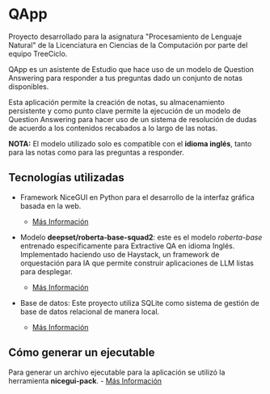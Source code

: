 # QApp
Proyecto desarrollado para la asignatura "Procesamiento de Lenguaje Natural" de la Licenciatura en Ciencias de la Computación por parte del equipo TreeCiclo. 

QApp es un asistente de Estudio que hace uso de un modelo de Question Answering para responder a tus preguntas dado un conjunto de notas disponibles.

Esta aplicación permite la creación de notas, su almacenamiento persistente y como punto clave permite la ejecución de un modelo de Question Answering para hacer uso de un sistema de resolución de dudas de acuerdo a los contenidos recabados a lo largo de las notas.

**NOTA:** El modelo utilizado solo es compatible con el **idioma inglés**, tanto para las notas como para las preguntas a responder.

## Tecnologías utilizadas
- Framework NiceGUI en Python para el desarrollo de la interfaz gráfica basada en la web.
  - [Más Información](https://nicegui.io/)

- Modelo **deepset/roberta-base-squad2**: este es el modelo *roberta-base* entrenado específicamente para Extractive QA en idioma Inglés. Implementado haciendo uso de Haystack, un framework de orquestación para IA que permite construir aplicaciones de LLM listas para desplegar.
  - [Más Información](https://huggingface.co/deepset/tinyroberta-squad2)
 
- Base de datos: Este proyecto utiliza SQLite como sistema de gestión de base de datos relacional de manera local.
  - [Más Información](https://www.sqlite.org/index.html)

## Cómo generar un ejecutable
Para generar un archivo ejecutable para la aplicación se utilizó la herramienta **nicegui-pack**.
    - [Más Información](https://nicegui.io/documentation/section_configuration_deployment#package_for_installation)


